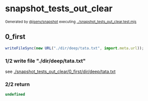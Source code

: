 # snapshot_tests_out_clear

<sub>
  Generated by <a href="https://github.com/jsenv/core/tree/main/packages/independent/snapshot">@jsenv/snapshot</a> executing <a href="../snapshot_tests_out_clear.test.mjs">../snapshot_tests_out_clear.test.mjs</a>
</sub>

## 0_first

```js
writeFileSync(new URL("./dir/deep/tata.txt", import.meta.url));
```

### 1/2 write file "./dir/deep/tata.txt"

see [./snapshot_tests_out_clear/0_first/dir/deep/tata.txt](./snapshot_tests_out_clear/0_first/dir/deep/tata.txt)

### 2/2 return

```js
undefined
```